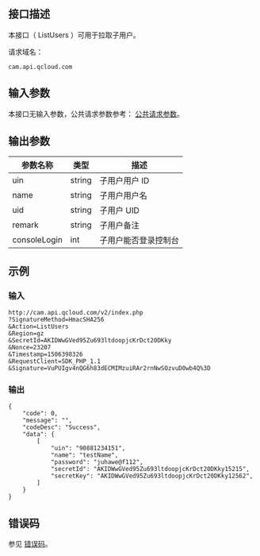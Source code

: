 ## 接口描述

本接口（ ListUsers ）可用于拉取子用户。

请求域名：

```
cam.api.qcloud.com
```

## 输入参数

本接口无输入参数，公共请求参数参考： [公共请求参数](http://tcecqpoc.fsphere.cn/document/api/213/6976)。

## 输出参数

| 参数名称     | 类型   | 描述                 |
| ------------ | ------ | -------------------- |
| uin          | string | 子用户用户 ID        |
| name         | string | 子用户用户名         |
| uid          | string | 子用户 UID           |
| remark       | string | 子用户备注           |
| consoleLogin | int    | 子用户能否登录控制台 |

## 示例

### 输入

```
http://cam.api.qcloud.com/v2/index.php
?SignatureMethod=HmacSHA256
&Action=ListUsers
&Region=gz
&SecretId=AKIDWwGVed95Zu693ltdoopjcKrDct20DKky
&Nonce=23207
&Timestamp=1506398326
&RequestClient=SDK_PHP_1.1
&Signature=VuPUIgv4nQG6h83dECMIMzuiRAr2rnNwSOzvuD0wb4Q%3D
```

### 输出

```
{
    "code": 0,
    "message": "",
    "codeDesc": "Success",
    "data": {
        [
            "uin": "90881234151",
            "name": "testName",
            "password": "juhawe@f112",
            "secretId": "AKIDWwGVed95Zu693ltdoopjcKrDct20DKky15215",
            "secretKey": "AKIDWwGVed95Zu693ltdoopjcKrDct20DKky12562",
        ]
    }
}
```

## 错误码

参见 [错误码](http://tcecqpoc.fsphere.cn/document/product/598/13884)。